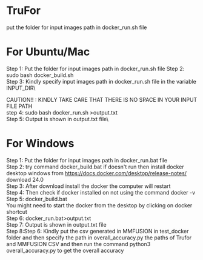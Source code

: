 # TruFor
put the folder for input images path in docker_run.sh file

# For Ubuntu/Mac
Step 1: Put the folder for input images path in docker_run.sh file
Step 2: sudo bash docker_build.sh\
Step 3: Kindly specify input images path in docker_run.sh file in the variable INPUT_DIR\

CAUTION!! : KINDLY TAKE CARE THAT THERE IS NO SPACE IN YOUR INPUT FILE PATH\
step 4: sudo bash docker_run.sh >output.txt\
Step 5: Output is shown in output.txt file\


# For Windows
Step 1: Put the folder for input images path in docker_run.bat file\
Step 2: try command docker_build.bat if doesn't run then install docker desktop windows from https://docs.docker.com/desktop/release-notes/ download 24.0\
Step 3: After download install the docker the computer will restart\
Step 4: Then check if docker installed on not using the command docker -v\
Step 5: docker_build.bat\
You might need to start the docker from the desktop by clicking on docker shortcut\
Step 6: docker_run.bat>output.txt\
Step 7: Output is shown in output.txt file\
Step 8:Step 6: Kindly put the csv generated in MMFUSION in test_docker folder and then specify the path in overall_accuracy.py the paths of Trufor and MMFUSION CSV and then run the command python3 overall_accuracy.py to get the overall accuracy
